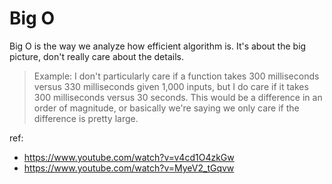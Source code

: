 # Big O

Big O is the way we analyze how efficient algorithm is. It's about the big picture, don't really care about the details. 

> Example: I don't particularly care if a function takes 300 milliseconds versus 330 milliseconds given 1,000 inputs, but I do care if it takes 300 milliseconds versus 30 seconds. This would be a difference in an order of magnitude, or basically we're saying we only care if the difference is pretty large.

ref: 
* https://www.youtube.com/watch?v=v4cd1O4zkGw
* https://www.youtube.com/watch?v=MyeV2_tGqvw